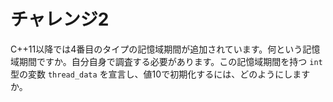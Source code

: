 # チャレンジ2

C++11以降では4番目のタイプの記憶域期間が追加されています。何という記憶域期間ですか。自分自身で調査する必要があります。この記憶域期間を持つ `int` 型の変数 `thread_data` を宣言し、値10で初期化するには、どのようにしますか。

